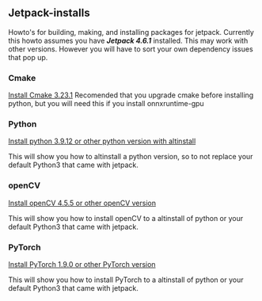 ## Jetpack-installs

Howto's for building, making, and installing packages for jetpack.
Currently this howto assumes you have ***Jetpack 4.6.1*** installed. This may work with other versions. However you will have to sort your own dependency issues that pop up.

### Cmake
[Install Cmake 3.23.1](./cmake/cmake.MD)
Recomended that you upgrade cmake before installing python, but you will need this if you install onnxruntime-gpu

### Python

[Install python 3.9.12 or other python version with altinstall](./python/python.MD)

This will show you how to altinstall a python version, so to not replace your default Python3 that came with jetpack.

### openCV
[Install openCV 4.5.5 or other openCV version](./openCV/openCV.MD)

This will show you how to install openCV to a altinstall of python or your default Python3 that came with jetpack.

### PyTorch

[Install PyTorch 1.9.0 or other PyTorch version](./PyTorch/PyTorch.MD)

This will show you how to install PyTorch to a altinstall of python or your default Python3 that came with jetpack.
